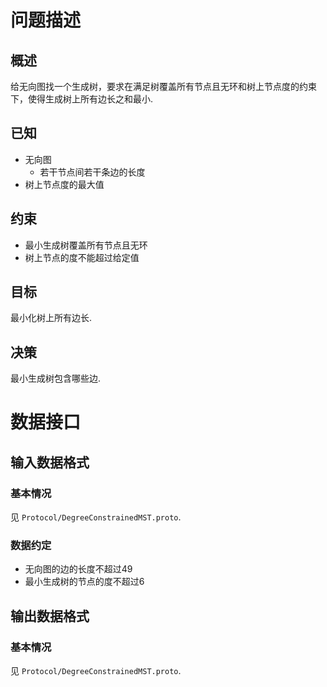 # 问题描述

## 概述

给无向图找一个生成树，要求在满足树覆盖所有节点且无环和树上节点度的约束下，使得生成树上所有边长之和最小.


## 已知

- 无向图
  - 若干节点间若干条边的长度
- 树上节点度的最大值


## 约束

- 最小生成树覆盖所有节点且无环
- 树上节点的度不能超过给定值


## 目标

最小化树上所有边长.


## 决策

最小生成树包含哪些边.



# 数据接口

## 输入数据格式

### 基本情况

见 `Protocol/DegreeConstrainedMST.proto`.

### 数据约定

- 无向图的边的长度不超过49
- 最小生成树的节点的度不超过6


## 输出数据格式

### 基本情况

见 `Protocol/DegreeConstrainedMST.proto`.